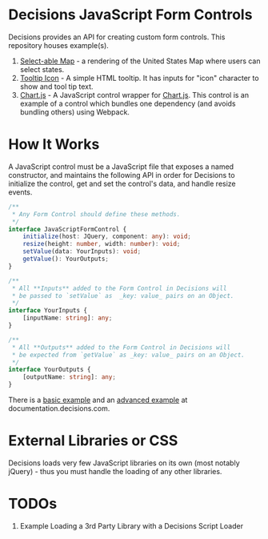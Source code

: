 # Decisions JavaScript Form Controls

Decisions provides an API for creating custom form controls. This repository houses example(s).

1. [Select-able Map](./map-selection-control/README.md) - a rendering of the United States Map where users can select states.
1. [Tooltip Icon](./tool-tip-icon-control/README.md) - A simple HTML tooltip. It has inputs for "icon" character to show and tool tip text.
1. [Chart.js](./chart-js-control/README.md) - A JavaScript control wrapper for [Chart.js](https://www.chartjs.org/samples/latest/). This control is an example of a control which bundles one dependency (and avoids bundling others) using Webpack.

# How It Works

A JavaScript control must be a JavaScript file that exposes a named constructor,
and maintains the following API in order for Decisions to initialize the control,
get and set the control's data, and handle resize events.

```typescript
/**
 * Any Form Control should define these methods.
 */
interface JavaScriptFormControl {
    initialize(host: JQuery, component: any): void;
    resize(height: number, width: number): void;
    setValue(data: YourInputs): void;
    getValue(): YourOutputs;
}

/**
 * All **Inputs** added to the Form Control in Decisions will
 * be passed to `setValue` as  _key: value_ pairs on an Object.
 */
interface YourInputs {
    [inputName: string]: any;
}

/**
 * All **Outputs** added to the Form Control in Decisions will
 * be expected from `getValue` as _key: value_ pairs on an Object.
 */
interface YourOutputs {
    [outputName: string]: any;
}

```

There is a [basic example](https://documentation.decisions.com/creating-javascript-form-controls/) and an [advanced example](https://documentation.decisions.com/creating-javascript-form-controls-advanced/) at documentation.decisions.com.

# External Libraries or CSS
Decisions loads very few JavaScript libraries on its own (most notably jQuery) - thus you must handle
the loading of any other libraries.

# TODOs

1. Example Loading a 3rd Party Library with a Decisions Script Loader

